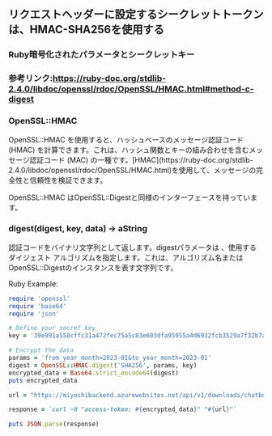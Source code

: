 ## リクエストヘッダーに設定するシークレットトークンは、HMAC-SHA256を使用する
### Ruby暗号化されたパラメータとシークレットキー
### 参考リンク:https://ruby-doc.org/stdlib-2.4.0/libdoc/openssl/rdoc/OpenSSL/HMAC.html#method-c-digest
### OpenSSL::HMAC
<p>OpenSSL::HMAC を使用すると、ハッシュベースのメッセージ認証コード (HMAC) を計算できます。これは、ハッシュ関数とキーの組み合わせを含むメッセージ認証コード (MAC) の一種です。[HMAC](https://ruby-doc.org/stdlib-2.4.0/libdoc/openssl/rdoc/OpenSSL/HMAC.html)を使用して、メッセージの完全性と信頼性を検証できます。</p>

<p>OpenSSL::HMAC はOpenSSL::Digestと同様のインターフェースを持っています。</p>

### digest(digest, key, data) → aString
<p>認証コードをバイナリ文字列として返します。digestパラメータは 、使用するダイジェスト アルゴリズムを指定します。これは、アルゴリズム名またはOpenSSL::Digestのインスタンスを表す文字列です。</p>
<div><p>Ruby Example:</p></div>

```Ruby
require 'openssl'
require 'base64'
require 'json'

# Define your secret key
key = '39e991a558cffc31a472fec75a5c83e603dfa95955a4d6932fcb3529a7f32b7a'

# Encrypt the data
params = 'from_year_month=2023-01&to_year_month=2023-01'
digest = OpenSSL::HMAC.digest('SHA256', params, key)
encrypted_data = Base64.strict_encode64(digest)
puts encrypted_data

url = "https://miyoshibackend.azurewebsites.net/api/v1/downloads/chatbots?#{params}"

response = `curl -H "access-token: #{encrypted_data}" "#{url}"`

puts JSON.parse(response)
```